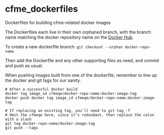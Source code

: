 cfme_dockerfiles
================

Dockerfiles for building cfme-related docker images

The Dockerfiles each live in their own orphaned branch, with the branch name matching the
docker repository name on the [Docker Hub](https://registry.hub.docker.com/repos/cfmeqe/).

To create a new dockerfile branch:
`git checkout --orphan docker-repo-name`

Then add the Dockerfile and any other supporting files as need, and commit and push as usual.

When pushing images built from one of the dockerfile, remember to line up the docker and git tags for our sanity.
```
# After a successful docker build
docker tag image_id cfmeqe/docker-repo-name:docker-image-tag
docker push docker tag image_id cfmeqe/docker-repo-name:docker-image-tag

# If replacing an existing tag, you'll need to git tag -f
# Omit the cfmeqe here, since it's redundant, then replace the colon with a slash
git tag docker-repo-name/docker-image-tag
git push --tags
```
